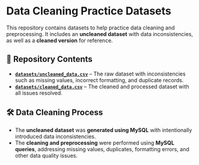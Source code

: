 

# Data Cleaning Practice Datasets

This repository contains datasets to help practice data cleaning and preprocessing. It includes an **uncleaned dataset** with data inconsistencies, as well as a **cleaned version** for reference.

## 📂 Repository Contents
- **[`datasets/uncleaned_data.csv`](datasets/uncleaned_data.csv)** – The raw dataset with inconsistencies such as missing values, incorrect formatting, and duplicate records.
- **[`datasets/cleaned_data.csv`](datasets/cleaned_data.csv)** – The cleaned and processed dataset with all issues resolved.

## 🛠 Data Cleaning Process
- The **uncleaned dataset** was **generated using MySQL** with intentionally introduced data inconsistencies.
- The **cleaning and preprocessing** were performed using **MySQL queries**, addressing missing values, duplicates, formatting errors, and other data quality issues.

